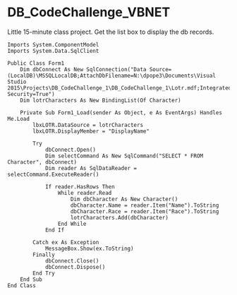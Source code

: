 # DB_CodeChallenge_VBNET
Little 15-minute class project. Get the list box to display the db records.

    Imports System.ComponentModel
    Imports System.Data.SqlClient

    Public Class Form1
        Dim dbConnect As New SqlConnection("Data Source=(LocalDB)\MSSQLLocalDB;AttachDbFilename=N:\dpope3\Documents\Visual Studio 2015\Projects\DB_CodeChallenge_1\DB_CodeChallenge_1\Lotr.mdf;Integrated Security=True")
        Dim lotrCharacters As New BindingList(Of Character)

        Private Sub Form1_Load(sender As Object, e As EventArgs) Handles Me.Load
            lbxLOTR.DataSource = lotrCharacters
            lbxLOTR.DisplayMember = "DisplayName"

            Try
                dbConnect.Open()
                Dim selectCommand As New SqlCommand("SELECT * FROM Character", dbConnect)
                Dim reader As SqlDataReader = selectCommand.ExecuteReader()

                If reader.HasRows Then
                    While reader.Read
                        Dim dbCharacter As New Character()
                        dbCharacter.Name = reader.Item("Name").ToString
                        dbCharacter.Race = reader.Item("Race").ToString
                        lotrCharacters.Add(dbCharacter)
                    End While
                End If

            Catch ex As Exception
                MessageBox.Show(ex.ToString)
            Finally
                dbConnect.Close()
                dbConnect.Dispose()
            End Try
        End Sub
    End Class

